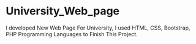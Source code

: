 # University_Web_page
I developed New Web Page For University, I used HTML, CSS, Bootstrap, PHP Programming Languages to Finish This Project.  
